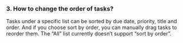 ### 3. How to change the order of tasks?
Tasks under a specific list can be sorted by due date, priority, title and order. And if you choose sort by order, you can manually drag tasks to reorder them. The “All” list currently doesn’t support “sort by order”.

